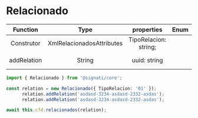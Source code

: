 # Relacionado
| Function  | Type | properties | Enum | Descripcion |
| :---: |:---:| :---:|  :---:|  :---:|
| Construtor | XmlRelacionadosAttributes |  TipoRelacion: string; | |  Inicializa la clase|
| addRelation | String |  uuid: string | | Agregar la Relacion|

```ts
import { Relacionado } from '@signati/core';

const relation = new Relacionado({ TipoRelacion: '01' });
      relation.addRelation('asdasd-3234-asdasd-2332-asdas');
      relation.addRelation('asdasd-3234-asdasd-2332-asdas');

await this.cfd.relacionados(relation);
```
